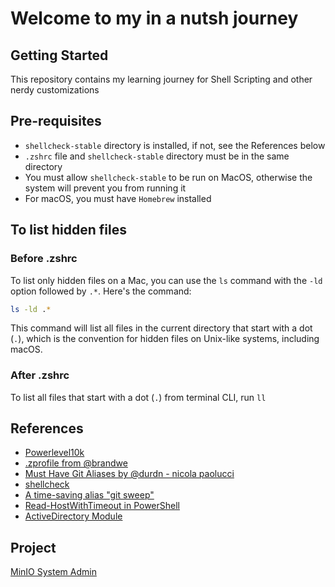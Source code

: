 # Welcome to my in a nutsh journey
## Getting Started
This repository contains my learning journey for Shell Scripting and other nerdy customizations

## Pre-requisites
- `shellcheck-stable` directory is installed, if not, see the References below 
- `.zshrc` file and `shellcheck-stable` directory must be in the same directory
- You must allow `shellcheck-stable` to be run on MacOS, otherwise the system will prevent you from running it
- For macOS, you must have `Homebrew` installed

## To list hidden files
### Before .zshrc
To list only hidden files on a Mac, you can use the `ls` command with the `-ld` option followed by `.*`. Here's the command:

```bash
ls -ld .*
```

This command will list all files in the current directory that start with a dot (`.`), which is the convention for hidden files on Unix-like systems, including macOS.

### After .zshrc
To list all files that start with a dot (`.`) from terminal CLI, run `ll`

## References
- [Powerlevel10k](https://github.com/romkatv/powerlevel10k#getting-started)
- [.zprofile from @brandwe](https://github.com/brandwe/Zprofile)
- [Must Have Git Aliases by @durdn - nicola paolucci](http://durdn.com/blog/2012/11/22/must-have-git-aliases-advanced-examples/)
- [shellcheck](https://github.com/koalaman/shellcheck#from-your-terminal)
- [A time-saving alias "git sweep"](https://dev.to/colinkiama/a-time-saving-git-alias-git-sweep-bhn)
- [Read-HostWithTimeout in PowerShell](https://stackoverflow.com/questions/43733089/how-to-configure-a-timeout-for-read-host-in-powershell)
- [ActiveDirectory Module](https://learn.microsoft.com/en-us/powershell/module/activedirectory/?view=windowsserver2022-ps)

## Project
[MinIO System Admin](https://github.com/LaansDole/unix-sysadm-minio)